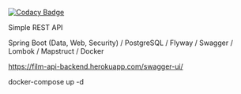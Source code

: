 [![Codacy Badge](https://api.codacy.com/project/badge/Grade/ae54394a11714fc9998d9a7ba8a2e182)](https://app.codacy.com/manual/RSeeeK/filmapi?utm_source=github.com&utm_medium=referral&utm_content=RSeeeK/filmapi&utm_campaign=Badge_Grade_Dashboard)

Simple REST API

Spring Boot (Data, Web, Security) / PostgreSQL / Flyway / Swagger / Lombok / Mapstruct / Docker

https://film-api-backend.herokuapp.com/swagger-ui/

docker-compose up -d
